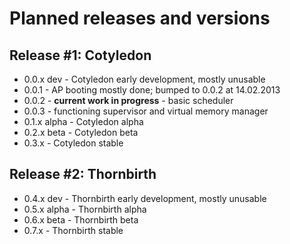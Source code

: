 # Planned releases and versions

## Release #1: Cotyledon

 * 0.0.x dev - Cotyledon early development, mostly unusable
  * 0.0.1 - AP booting mostly done; bumped to 0.0.2 at 14.02.2013
  * 0.0.2 - **current work in progress** - basic scheduler
  * 0.0.3 - functioning supervisor and virtual memory manager
 * 0.1.x alpha - Cotyledon alpha
 * 0.2.x beta - Cotyledon beta
 * 0.3.x - Cotyledon stable
 
## Release #2: Thornbirth
    
 * 0.4.x dev - Thornbirth early development, mostly unusable
 * 0.5.x alpha - Thornbirth alpha
 * 0.6.x beta - Thornbirth beta
 * 0.7.x - Thornbirth stable
